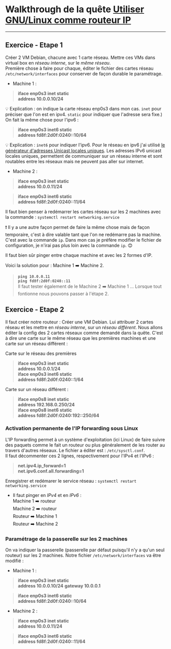 # Walkthrough de la quête [Utiliser GNU/Linux comme routeur IP](https://odyssey.wildcodeschool.com/quests/2350/pages/13710)

---
## Exercice - Etape 1
Créer 2 VM Debian, chacune avec 1 carte réseau. Mettre ces VMs dans virtual box en _réseau interne_, sur le _même réseau_.  
Première chose à faire pour chaque, éditer le fichier des cartes réseau `/etc/network/interfaces` pour conserver de façon durable le paramétrage. 

* Machine 1 :
>**iface enp0s3 inet static**   
>    **address 10.0.0.10/24**

:bulb: Explication : on indique la carte réseau enp0s3 dans mon cas. `inet` pour préciser que l'on est en ipv4. `static` pour indiquer que l'adresse sera fixe.)
On fait la même chose pour l'ipv6 :

>**iface enp0s3 inet6 static**  
>    **address fd8f:2d0f:0240::10/64**

:bulb: Explication : `inet6` pour indiquer l'ipv6. Pour le réseau en ipv6 j'ai utilisé [le générateur d'adresses Unicast locales uniques](https://www.unique-local-ipv6.com/). Les adresses IPv6 unicast locales uniques, permettent de communiquer sur un réseau interne et sont routables entre les réseaux mais ne peuvent pas aller sur internet.  


* Machine 2 :
>**iface enp0s3 inet static**  
>   **address 10.0.0.11/24**

>**iface enp0s3 inet6 static**  
>    **address fd8f:2d0f:0240::11/64**

Il faut bien penser à redémarrer les cartes réseau sur les 2 machines avec la commande :
`systemctl restart networking.service`


:heavy_exclamation_mark: Il y a une autre façon permet de faire la même chose mais de façon temporaire, c'est à dire valable tant que l'on ne redémarre pas la machine. C'est avec la commande `ip`. Dans mon cas je préfère modifier le fichier de configuration, je n'irai pas plus loin avec la commande `ip`. :blush:

Il faut bien sûr pinger entre chaque machine et avec les 2 formes d'IP.

Voici la solution pour : Machine 1 :arrow_right: Machine 2.
>**`ping 10.0.0.11`**  
>**`ping fd8f:2d0f:0240::11`**  
Il faut tester également de le Machine 2 :arrow_right: Machine 1 ...
Lorsque tout fontionne nous pouvons passer à l'étape 2.  


## Exercice - Etape 2

Il faut créer notre routeur :
Créer une VM Debian. Lui attribuer 2 cartes réseau et les mettre en _réseau interne_, sur un _réseau différent_.
Nous allons éditer la config des 2 cartes réseaux comme demandé dans la quête. C'est à dire une carte sur le même réseau que les premières machines et une carte sur un réseau différent :

Carte sur le réseau des premières
>**iface enp0s3 inet static**  
>    **address 10.0.0.1/24**  
>**iface enp0s3 inet6 static**  
>    **address fd8f:2d0f:0240::1/64**  


Carte sur un réseau différent :
>**iface enp0s8 inet static**  
>    **address 192.168.0.250/24**  
>**iface enp0s8 inet6 static**  
>    **address fd8f:2d0f:0240:192::250/64**  

### Activation permanente de l'IP forwarding sous Linux
L'IP forwarding permet à un système d'exploitation (ici Linux) de faire suivre des paquets comme le fait un routeur ou plus généralement de les router au travers d'autres réseaux.
Le fichier a éditer est :  `/etc/sysctl.conf`.  
Il faut décommenter ces 2 lignes, respectivement pour l'IPv4 et l'IPv6 :  
>**net.ipv4.ip_forward=1**  
>**net.ipv6.conf.all.forwarding=1**

Enregistrer et redémarer le service réseau :
`systemctl restart networking.service`

* Il faut pinger en _IPv4_ et en _IPv6_ :  
Machine 1 ➡️ routeur  
Machine 2 ➡️ routeur  
Routeur ➡️ Machine 1  
Routeur ➡️ Machine 2  


### Paramétrage de la passerelle sur les 2 machines

On va indiquer la passerelle (passerelle par défaut puisqu'il n'y a qu'un seul routeur) sur les 2 machines. Notre fichier `/etc/network/interfaces` va être modifié :  

* Machine 1 :  
>**iface enp0s3 inet static**   
>    **address 10.0.0.10/24**
>    **gateway 10.0.0.1**

>**iface enp0s3 inet6 static**  
>    **address fd8f:2d0f:0240::10/64**  


* Machine 2 :  
>**iface enp0s3 inet static**  
>   **address 10.0.0.11/24**  

>**iface enp0s3 inet6 static**  
>    **address fd8f:2d0f:0240::11/64**  




